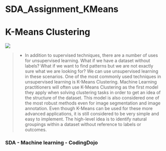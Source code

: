 # SDA_Assignment_KMeans

# K-Means Clustering
<img src="https://drive.google.com/uc?export=view&id=1NHHQ7_y9FlmTl6g2p7fJhKsSrBoChHzk"/>

> * In addition to supervised techniques, there are a number of uses for unsupervised learning. What if we have a dataset without labels? What if we want to find patterns but we are not exactly sure what we are looking for? We can use unsupervised learning in these scenarios. One of the most commonly used techniques in unsupervised learning is K-Means Clustering. Machine Learning practitioners will often use K-Means Clustering as the first model they apply when solving clustering tasks in order to get an idea of the structure of the dataset. This model is also considered one of the most robust methods even for image segmentation and image annotation. Even though K-Means can be used for these more advanced applications, it is still considered to be very simple and easy to implement. The high-level idea is to identify natural groupings within a dataset without reference to labels or outcomes.


### SDA - Machine learning - CodingDojo  
